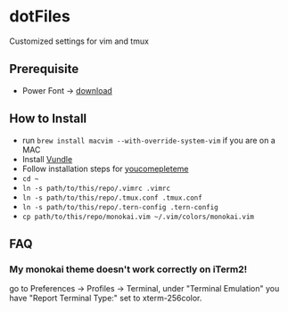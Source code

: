 # dotFiles
Customized settings for vim and tmux

## Prerequisite
- Power Font -> [download](https://github.com/powerline/fonts)

## How to Install
- run `brew install macvim --with-override-system-vim` if you are on a MAC
- Install [Vundle](https://github.com/VundleVim/Vundle.vim)
- Follow installation steps for [youcomepleteme](http://vimawesome.com/plugin/youcompleteme#installation)
- `cd ~`
- `ln -s path/to/this/repo/.vimrc .vimrc`
- `ln -s path/to/this/repo/.tmux.conf .tmux.conf`
- `ln -s path/to/this/repo/.tern-config .tern-config`
- `cp path/to/this/repo/monokai.vim ~/.vim/colors/monokai.vim`

## FAQ
### My monokai theme doesn't work correctly on iTerm2!
go to Preferences -> Profiles -> Terminal, under "Terminal Emulation" you have "Report Terminal Type:" set to xterm-256color.
